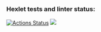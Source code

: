 ### Hexlet tests and linter status:
[![Actions Status](https://github.com/NRomanLee/python-project-50/actions/workflows/hexlet-check.yml/badge.svg)](https://github.com/NRomanLee/python-project-50/actions)
<a href="https://codeclimate.com/github/NRomanLee/python-project-50/maintainability"><img src="https://api.codeclimate.com/v1/badges/6495aab454c861a65a94/maintainability" /></a>
